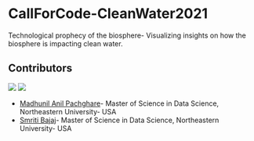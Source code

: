 # CallForCode-CleanWater2021
Technological prophecy of the biosphere- Visualizing insights on how the biosphere is impacting clean water.


## Contributors
[![](https://avatars.githubusercontent.com/u/30683141?s=100&v=4)](https://github.com/remarkablemark)
[![](https://avatars.githubusercontent.com/u/38141850?s=100&v=4)](https://github.com/remarkablemark)

- [Madhunil Anil Pachghare](https://github.com/Madhunil)- Master of Science in Data Science, Northeastern University- USA
- [Smriti Bajaj](https://github.com/BajajSmriti)- Master of Science in Data Science, Northeastern University- USA

